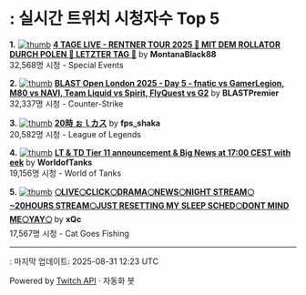 # : 실시간 트위치 시청자수 Top 5

**1.** [![thumb](https://static-cdn.jtvnw.net/previews-ttv/live_user_montanablack88-320x180.jpg)](https://twitch.tv/MontanaBlack88)
**[4 TAGE LIVE - RENTNER TOUR 2025 🤏 MIT DEM ROLLATOR DURCH POLEN 🤏 LETZTER TAG 🤏](https://twitch.tv/MontanaBlack88)** by **MontanaBlack88**<br>32,568명 시청  - Special Events

**2.** [![thumb](https://static-cdn.jtvnw.net/previews-ttv/live_user_blastpremier-320x180.jpg)](https://twitch.tv/BLASTPremier)
**[BLAST Open London 2025 - Day 5 - fnatic vs GamerLegion, M80 vs NAVI, Team Liquid vs Spirit, FlyQuest vs G2](https://twitch.tv/BLASTPremier)** by **BLASTPremier**<br>32,337명 시청  - Counter-Strike

**3.** [![thumb](https://static-cdn.jtvnw.net/previews-ttv/live_user_fps_shaka-320x180.jpg)](https://twitch.tv/fps_shaka)
**[20時 ぉｌカス](https://twitch.tv/fps_shaka)** by **fps_shaka**<br>20,582명 시청  - League of Legends

**4.** [![thumb](https://static-cdn.jtvnw.net/previews-ttv/live_user_worldoftanks-320x180.jpg)](https://twitch.tv/WorldofTanks)
**[LT & TD Tier 11 announcement & Big News at 17:00 CEST with eek](https://twitch.tv/WorldofTanks)** by **WorldofTanks**<br>19,156명 시청  - World of Tanks

**5.** [![thumb](https://static-cdn.jtvnw.net/previews-ttv/live_user_xqc-320x180.jpg)](https://twitch.tv/xQc)
**[🌕LIVE🌕CLICK🌕DRAMA🌕NEWS🌕NIGHT STREAM🌕~20HOURS STREAM🌕JUST RESETTING MY SLEEP SCHED🌕DONT MIND ME🌕YAY🌕](https://twitch.tv/xQc)** by **xQc**<br>17,567명 시청  - Cat Goes Fishing


---
: 마지막 업데이트: 2025-08-31 12:23 UTC

Powered by [Twitch API](https://dev.twitch.tv/docs/api/reference) · 자동화 봇